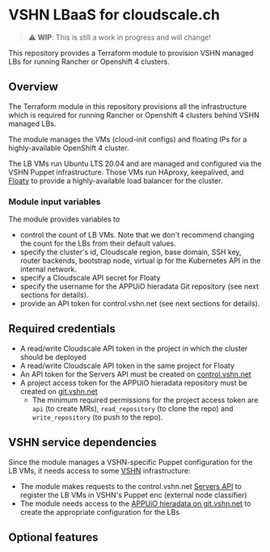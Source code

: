 # VSHN LBaaS for cloudscale.ch

> :warning: **WIP**: This is still a work in progress and will change!

This repository provides a Terraform module to provision VSHN managed LBs for running Rancher or Openshift 4 clusters.

## Overview

The Terraform module in this repository provisions all the infrastructure which is required for running Rancher or Openshift 4 clusters behind VSHN managed LBs.

The module manages the VMs (cloud-init configs) and floating IPs for a highly-available OpenShift 4 cluster.

The LB VMs run Ubuntu LTS 20.04 and are managed and configured via the VSHN Puppet infrastructure.
Those VMs run HAproxy, keepalived, and [Floaty](https://github.com/vshn/floaty/) to provide a highly-available load balancer for the cluster.

### Module input variables

The module provides variables to

* control the count of LB VMs.
  Note that we don't recommend changing the count for the LBs from their default values.
* specify the cluster's id, Cloudscale region, base domain, SSH key, router backends, bootstrap node, virtual ip for the Kubernetes API in the internal network.
* specify a Cloudscale API secret for Floaty
* specify the username for the APPUiO hieradata Git repository (see next sections for details).
* provide an API token for control.vshn.net (see next sections for details).

## Required credentials

* A read/write Cloudscale API token in the project in which the cluster should be deployed
* A read/write Cloudscale API token in the same project for Floaty
* An API token for the Servers API must be created on [control.vshn.net](https://control.vshn.net/tokens/_create/servers)
* A project access token for the APPUiO hieradata repository must be created on [git.vshn.net](https://git.vshn.net/appuio/appuio_hieradata/-/settings/access_tokens)
  * The minimum required permissions for the project access token are `api` (to create MRs), `read_repository` (to clone the repo) and `write_repository` (to push to the repo).

## VSHN service dependencies

Since the module manages a VSHN-specific Puppet configuration for the LB VMs, it needs access to some [VSHN](https://www.vshn.ch) infrastructure:

* The module makes requests to the control.vshn.net [Servers API](https://control.docs.vshn.ch/control/api_servers.html) to register the LB VMs in VSHN's Puppet enc (external node classifier)
* The module needs access to the [APPUiO hieradata on git.vshn.net](https://git.vshn.net/appuio/appuio_hieradata) to create the appropriate configuration for the LBs

## Optional features

